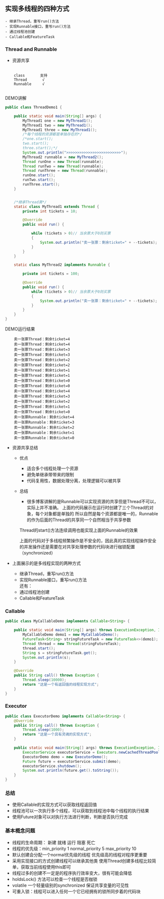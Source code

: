 ## 实现多线程的四种方式
    - 继承Thread，重写run()方法
    - 实现Runnable接口，重写run()方法
    - 通过线程池创建
    - Callable和FeatureTask

### Thread and Runnable
- 资源共享
<pre>
    <code>
    class       支持
    Thread       √
    Runnable     √ 
    </code>
</pre>
DEMO讲解
```java
public class ThreadDemo1 {

    public static void main(String[] args) {
        MyThread1 one = new MyThread1();
        MyThread1 two = new MyThread1();
        MyThread1 three = new MyThread1();
        /*每个线程的资源都是单独存在的*/
        /*one.start();
        two.start();
        three.start();*/
        System.out.println(">>>>>>>>>>>>>>>>>>>>>>>>>");
        MyThread2 runnable = new MyThread2();
        Thread runOne = new Thread(runnable);
        Thread runTwo = new Thread(runnable);
        Thread runThree = new Thread(runnable);
        runOne.start();
        runTwo.start();
        runThree.start();
    }


    /*继承Thread类*/
    static class MyThread1 extends Thread {
        private int tickets = 10;

        @Override
        public void run() {

            while (tickets > 0)// 当余票大于0则买票
            {
                System.out.println("卖一张票：剩余ticket=" + --tickets); // 这里--ticket表示卖了一张票后的余票
            }
        }
    }

    static class MyThread2 implements Runnable {

        private int tickets = 100;

        @Override
        public void run() {
            while (tickets > 0)// 当余票大于0则买票
            {
                System.out.println("卖一张票：剩余ticket=" + --tickets); // 这里--ticket表示卖了一张票后的余票
            }
        }
    }
}
```
DEMO运行结果
```shell
    卖一张票Thread：剩余ticket=4
    卖一张票Thread：剩余ticket=4
    卖一张票Thread：剩余ticket=3
    卖一张票Thread：剩余ticket=3
    卖一张票Thread：剩余ticket=2
    卖一张票Thread：剩余ticket=2
    卖一张票Thread：剩余ticket=1
    卖一张票Thread：剩余ticket=1
    卖一张票Thread：剩余ticket=0
    卖一张票Thread：剩余ticket=0
    卖一张票Thread：剩余ticket=4
    卖一张票Thread：剩余ticket=3
    卖一张票Thread：剩余ticket=2
    卖一张票Thread：剩余ticket=1
    卖一张票Thread：剩余ticket=0
    卖一张票Runnable：剩余ticket=4
    卖一张票Runnable：剩余ticket=3
    卖一张票Runnable：剩余ticket=2
    卖一张票Runnable：剩余ticket=1
    卖一张票Runnable：剩余ticket=0
```

- 资源共享总结
    - 优点
        - 适合多个线程处理一个资源
        - 避免单继承带带来的限制
        - 代码复用性，数据处理分离，处理逻辑可以被共享
    
    - 总结
        - 很多博客讲解的是Runnable可以实现资源的共享但是Thread不可以，实际上并不准确。
        上面的代码展示在运行时创建了三个Thread的对象，每个对象都是单独的
        所以自然是每个资源都是唯一的，Runnable的作为后面的Thread的共享同一个自然相当于共享参数
        
        Thread的start()方法连续调用也能实现上面的Runnable的效果
        
        上面的代码对于多线程频繁操作是不安全的，因此真的实现线程操作安全的并发操作还是需要在对共享处理参数的代码块进行枷锁配置（synchronized）
        
        
- 上面展示的是多线程实现的两种方式
    - 继承Thread，重写run()方法
    - 实现Runnable接口，重写run()方法
    <br>还有：
    - 通过线程池创建
    - Callable和FeatureTask

### Callable
```java
public class MyCallableDemo implements Callable<String> {

    public static void main(String[] args) throws ExecutionException, InterruptedException {
        MyCallableDemo demo1 = new MyCallableDemo();
        FutureTask<String> stringFutureTask = new FutureTask<>(demo1);
        Thread thread = new Thread(stringFutureTask);
        thread.start();
        String s = stringFutureTask.get();
        System.out.println(s);
    }

    @Override
    public String call() throws Exception {
        Thread.sleep(10000);
        return "这是一个有返回值的线程实现方式";
    }
}
```

### Executor
```java
public class ExecutorDemo implements Callable<String> {
    @Override
    public String call() throws Exception {
        Thread.sleep(1000);
        return "这是一个具有灵魂的实现方式";
    }

    public static void main(String[] args) throws ExecutionException, InterruptedException {
        ExecutorService executorService = Executors.newCachedThreadPool();
        ExecutorDemo demo = new ExecutorDemo();
        Future future = executorService.submit(demo);
        executorService.shutdown();
        System.out.println(future.get().toString());
    }
}
```

### 总结
- 使用Callable的实现方式可以获取线程返回值
- 线程池可以一次执行多个线程，可以获取到线程池中每个线程的执行结果
- 使用Future对象可以对执行方法进行判断，判断是否执行完成



### 基本概念问题
- 线程的生命周期： 新建 就绪 运行 阻塞 死亡
- 线程的优先级：min_priority 1 normal_priority 5 max_priority 10
- 默认创建会分配一个normal优先级的线程 优先级高的线程对程序更重要
- 采用实现接口的方式创建线程可以继承其他类  使用Thread创建多线程比较简单，获取当前线程使用this即可
- 线程过多的创建不一定是的程序执行效率变大，很有可能会降低
- holdsLock() 方法可以检查一个线程是否枷锁
- volatile 一个轻量级别的synchronized 保证共享变量的可见性
- 可重入锁：线程可以进入任何一个它已经拥有的锁所同步着的代码块
